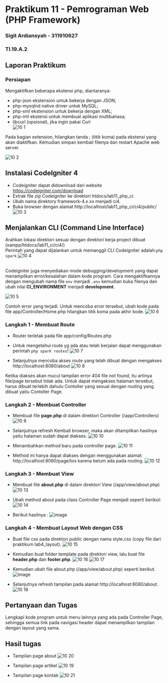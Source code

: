 # Praktikum 11 - Pemrograman Web (PHP Framework)

### Sigit Ardiansyah - 311910627

### TI.19.A.2

## Laporan Praktikum
### Persiapan
Mengaktifkan beberapa ekstensi php, diantaranya:
- php-json ekstension untuk bekerja dengan JSON;
- php-mysqlnd native driver untuk MySQL;
- php-xml ekstension untuk bekerja dengan XML;
- php-intl ekstensi untuk membuat aplikasi multibahasa;
- libcurl (opsional), jika ingin pakai Curl</br>
![10 1](https://user-images.githubusercontent.com/56240134/121980155-ad961180-cdb5-11eb-9ee0-6dd8bea8c403.png)

Pada bagian extension, hilangkan tanda ; (titik koma) pada ekstensi yang akan diaktifkan. Kemudian simpan kembali filenya dan restart Apache web server.

![10 2](https://user-images.githubusercontent.com/56240134/121980166-b0910200-cdb5-11eb-8f61-c2bfbd199cd7.png)

## Instalasi CodeIgniter 4
- Codeigniter dapat didownload dari website https://codeigniter.com/download
- Extrak file zip Codeigniter ke direktori htdocs/lab11_php_ci.
- Ubah nama direktory framework-4.x.xx menjadi ci4.
- Buka browser dengan alamat http://localhost/lab11_php_ci/ci4/public/
![10 3](https://user-images.githubusercontent.com/56240134/121980167-b1299880-cdb5-11eb-8990-b55c2341517e.png)

## Menjalankan CLI (Command Line Interface) 
Arahkan lokasi direktori sesuai dengan direktori kerja project dibuat (xampp/htdocs/lab11_ci/ci4/)  
Perintah yang dapat dijalankan untuk memanggil CLI Codeigniter adalah:`php spark`
![10 4](https://user-images.githubusercontent.com/56240134/121980169-b25ac580-cdb5-11eb-9564-692676054560.png)

<br>Codeigniter juga menyediakan mode debugging/development yang dapat menampilkan error/kesalahan dalam kode program. Cara mengaktifkannya dengan mengubah nama file `env` menjadi `.env` kemudian buka filenya dan ubah nilai <b>CI_ENVIRONMENT</b> menjadi <b>development</b>.

![10 5](https://user-images.githubusercontent.com/56240134/121980173-b2f35c00-cdb5-11eb-9342-c0481f79cb23.png)

Contoh error yang terjadi. Untuk mencoba error tersebut, ubah kode pada file
app/Controller/Home.php hilangkan titik koma pada akhir kode.
![10 6](https://user-images.githubusercontent.com/56240134/121980175-b2f35c00-cdb5-11eb-9083-cb4e00cf8f00.png)

### Langkah 1 - Membuat Route
- Router terletak pada file app/config/Routes.php
- Untuk mengetahui route yg ada atau telah berjalan dapat menggunakan perintah `php spark routes`!
![10 7](https://user-images.githubusercontent.com/56240134/121980177-b38bf280-cdb5-11eb-8f91-2e31767c80fd.png)

- Selanjutnya mencoba akses route yang telah dibuat dengan mengakses 
http://localhost:8080/about
![10 8](https://user-images.githubusercontent.com/56240134/121980179-b4248900-cdb5-11eb-8d31-c0b5de447716.png)

Ketika diakses akan mucul tampilan error 404 file not found, itu artinya file/page tersebut tidak ada. Untuk dapat mengakses halaman tersebut, harus dibuat terlebih dahulu Contoller yang sesuai dengan routing yang dibuat yaitu Contoller Page. 

### Langkah 2 - Membuat Controller
- Membuat file <b>page.php</b> di dalam direktori Controller (/app/Controllers)
![10 9](https://user-images.githubusercontent.com/56240134/121980182-b4bd1f80-cdb5-11eb-9038-f450a3e1a9d9.png)

- Selanjutnya refresh Kembali browser, maka akan ditampilkan hasilnya yaitu halaman sudah dapat diakses. 
![10 10](https://user-images.githubusercontent.com/56240134/121980184-b555b600-cdb5-11eb-965c-3e629513cd87.png)

- Menambahkan method baru pada controller page.
![10 11](https://user-images.githubusercontent.com/56240134/121980185-b5ee4c80-cdb5-11eb-8864-3f29c1e43fd9.png)
- Method ini hanya dapat diakses dengan menggunakan alamat: http://localhost:8080/page/tos karena belum ada pada routing.
![10 12](https://user-images.githubusercontent.com/56240134/121980189-b686e300-cdb5-11eb-955b-17def9569549.png)

### Langkah 3 - Membuat View
- Membuat file <b>about.php</b> di dalam direktori View (/app/view/about.php)
![10 13](https://user-images.githubusercontent.com/56240134/121980192-b686e300-cdb5-11eb-8b6c-ab1ee299159e.png)

- Ubah method about pada class Controller Page menjadi seperti berikut: 
![10 14](https://user-images.githubusercontent.com/56240134/121980194-b71f7980-cdb5-11eb-88e3-46b1203b3058.png)
- Berikut hasilnya : 
![image](https://user-images.githubusercontent.com/56240134/121982175-3b273080-cdb9-11eb-8b28-f912ffea27b6.png)

### Langkah 4 - Membuat Layout Web dengan CSS
- Buat file css pada direktori public dengan nama style.css (copy file dari praktikum lab4_layout).
![10 15](https://user-images.githubusercontent.com/56240134/121980196-b7b81000-cdb5-11eb-9739-100f10416acf.png)

- Kemudian buat folder template pada direktori view, lalu buat file <b>header.php</b> dan <b>footer.php</b>.
![10 16](https://user-images.githubusercontent.com/56240134/121982344-880b0700-cdb9-11eb-8e4f-a77cb2aff6d8.png)
![10 17](https://user-images.githubusercontent.com/56240134/121982349-893c3400-cdb9-11eb-93a0-580a4c23f0bf.png)

- Kemudian ubah file about.php (/app/view/about.php) seperti berikut.
![image](https://user-images.githubusercontent.com/56240134/121982563-eb953480-cdb9-11eb-90b9-7ced1e8d2305.png)
- Selanjutnya refresh tampilan pada alamat http://localhost:8080/about.
![10 18](https://user-images.githubusercontent.com/56240134/121982352-8a6d6100-cdb9-11eb-8404-bc1157aa1654.png)

## Pertanyaan dan Tugas
Lengkapi kode program untuk menu lainnya yang ada pada Controller Page, sehingga semua link pada navigasi header dapat menampilkan tampilan dengan layout yang sama.

## Hasil tugas
- Tampilan page about
![10 20](https://user-images.githubusercontent.com/56240134/121982356-8b9e8e00-cdb9-11eb-94e7-15eadf9ac1ef.png)

- Tampilan page artikel
![10 19](https://user-images.githubusercontent.com/56240134/121982353-8b05f780-cdb9-11eb-976a-eaeb3f8b1540.png)

- Tampilan page kontak
![10 21](https://user-images.githubusercontent.com/56240134/121982358-8c372480-cdb9-11eb-8cad-0a748af73c5e.png)
